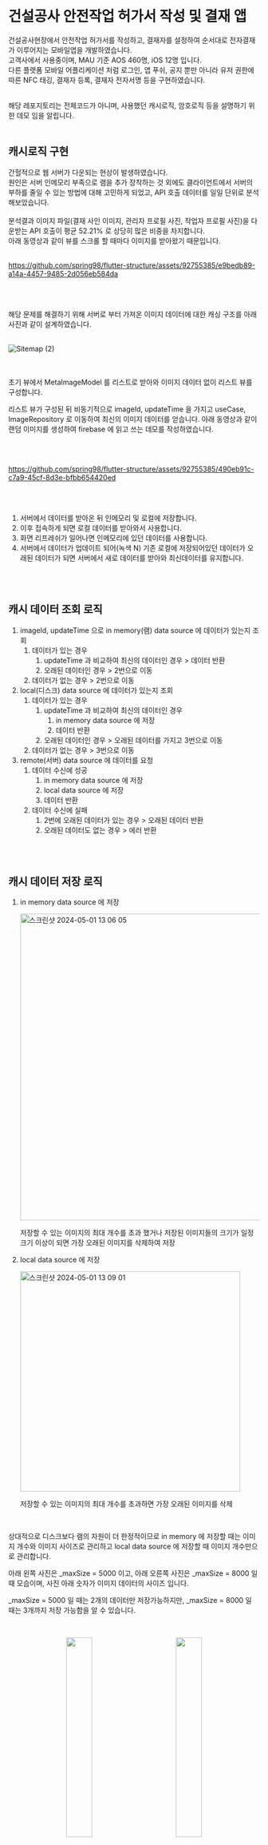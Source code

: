 # 건설공사 안전작업 허가서 작성 및 결재 앱
건설공사현장에서 안전작업 허가서를 작성하고, 결재자를 설정하여 순서대로 전자결재가 이루어지는 모바일앱을 개발하였습니다.<br/>
고객사에서 사용중이며, MAU 기준 AOS 460명, iOS 12명 입니다. <br/>
다른 플랫폼 모바일 어플리케이션 처럼 로그인, 앱 푸쉬, 공지 뿐만 아니라 유저 권한에 따른 NFC 태깅, 결재자 등록, 결재자 전자서명 등을 구현하였습니다.<br/><br/>

해당 레포지토리는 전체코드가 아니며, 사용했던 캐시로직, 암호로직 등을 설명하기 위한 데모 임을 알립니다.<br/><br/>

## 캐시로직 구현

간헐적으로 웹 서버가 다운되는 현상이 발생하였습니다. <br/>
원인은 서버 인메모리 부족으로 램을 추가 장착하는 것 외에도 클라이언트에서 서버의 부하를 줄일 수 있는 방법에 대해 고민하게 되었고, API 호출 데이터를 일일 단위로 분석해보았습니다.<br/><br/>
분석결과 이미지 파일(결재 사인 이미지, 관리자 프로필 사진, 작업자 프로필 사진)을 다운받는 API 호출이 평균 52.21% 로 상당히 많은 비중을 차지합니다. <br/>
아래 동영상과 같이 뷰를 스크롤 할 때마다 이미지를 받아왔기 때문입니다.<br/><br/>


https://github.com/spring98/flutter-structure/assets/92755385/e9bedb89-a14a-4457-9485-2d056eb584da

<br/><br/>

해당 문제를 해결하기 위해 서버로 부터 가져온 이미지 데이터에 대한 캐싱 구조를 아래 사진과 같이 설계하였습니다. <br/><br/>

![Sitemap (2)](https://github.com/spring98/flutter-structure/assets/92755385/3a32878a-3c0a-4f56-9cab-c0e676f543d5)

<br/><br/>
초기 뷰에서 MetaImageModel 를 리스트로 받아와 이미지 데이터 없이 리스트 뷰를 구성합니다.

리스트 뷰가 구성된 뒤 비동기적으로 imageId, updateTime 을 가지고 useCase, ImageRepository 로 이동하여 최신의 이미지 데이터를 얻습니다. 아래 동영상과 같이 랜덤 이미지를 생성하여 firebase 에 읽고 쓰는 데모를 작성하였습니다.



<br/><br/>



https://github.com/spring98/flutter-structure/assets/92755385/490eb91c-c7a9-45cf-8d3e-bfbb654420ed


<br/><br/>


1. 서버에서 데이터를 받아온 뒤 인메모리 및 로컬에 저장합니다. 
2. 이후 접속하게 되면 로컬 데이터를 받아와서 사용합니다. 
3. 화면 리프레쉬가 일어나면 인메모리에 있던 데이터를 사용합니다.
4. 서버에서 데이터가 업데이트 되어(녹색 N) 기존 로컬에 저장되어있던 데이터가 오래된 데이터가 되면 서버에서 새로 데이터를 받아와 최신데이터를 유지합니다.

<br/><br/>

## 캐시 데이터 조회 로직

1. imageId, updateTime 으로 in memory(램) data source 에 데이터가 있는지 조회
    1. 데이터가 있는 경우
        1. updateTime 과 비교하여 최신의 데이터인 경우 > 데이터 반환
        2. 오래된 데이터인 경우 > 2번으로 이동
    2. 데이터가 없는 경우 > 2번으로 이동
2. local(디스크) data source 에 데이터가 있는지 조회
    1. 데이터가 있는 경우
        1. updateTime 과 비교하여 최신의 데이터인 경우
            1. in memory data source 에 저장
            2. 데이터 반환
        2. 오래된 데이터인 경우 > 오래된 데이터를 가지고 3번으로 이동
    2. 데이터가 없는 경우 > 3번으로 이동
3. remote(서버) data source 에 데이터를 요청
    1. 데이터 수신에 성공
        1. in memory data source 에 저장
        2. local data source 에 저장
        3. 데이터 반환
    2. 데이터 수신에 실패
        1. 2번에 오래된 데이터가 있는 경우 > 오래된 데이터 반환
        2. 오래된 데이터도 없는 경우 > 에러 반환

<br/><br/>

## 캐시 데이터 저장 로직
1. in memory data source 에 저장

   <img width="614" alt="스크린샷 2024-05-01 13 06 05" src="https://github.com/spring98/flutter-structure/assets/92755385/d6c566ed-7e1c-4f9d-bb19-ff2cef14f63f">
 
    저장할 수 있는 이미지의 최대 개수를 초과 했거나 저장된 이미지들의 크기가 일정 크기 이상이 되면 가장 오래된 이미지를 삭제하여 저장
    
3. local data source 에 저장
    
   <img width="441" alt="스크린샷 2024-05-01 13 09 01" src="https://github.com/spring98/flutter-structure/assets/92755385/4e1f6088-b309-4439-8c7a-35db70b2cb70">
    
    저장할 수 있는 이미지의 최대 개수를 초과하면 가장 오래된 이미지를 삭제
    

<br/>

상대적으로 디스크보다 램의 자원이 더 한정적이므로 in memory 에 저장할 때는 이미지 개수와 이미지 사이즈로 관리하고 local data source 에 저장할 때 이미지 개수만으로 관리합니다. 

아래 왼쪽 사진은 _maxSize = 5000 이고, 아래 오른쪽 사진은 _maxSize = 8000 일 때 모습이며, 사진 아래 숫자가 이미지 데이터의 사이즈 입니다. 

_maxSize = 5000 일 때는 2개의 데이터만 저장가능하지만, _maxSize = 8000 일 때는 3개까지 저장 가능함을 알 수 있습니다.

<br/>

<p align="center">  
  <img src="https://github.com/spring98/flutter-structure/assets/92755385/971196b7-caf3-4fd2-8df2-dd38f8c8711e" align="center" width="32%">  
  <img width="10%">
  <img src="https://github.com/spring98/flutter-structure/assets/92755385/746df40e-636f-4793-8247-e75c27fc0e79" align="center" width="32%">
</p>


<br/>
추가적으로, 취급하고 있는 이미지 데이터가 결재 사인과 같은 민감한 정보를 포함 하므로 인메모리 및 로컬에 저장할 때 AES-256 알고리즘으로 암호화해서 저장해야합니다.

<br/><br/>
## 이미지 암호화 로직
현재 모바일에서 데이터를 안전하게 저장하기 위해 KeyStore, KeyChain 에 저장해야 합니다. 하지만 해당 저장소는 이미지와 같이 크기가 큰 데이터들을 저장하기 위한 목적으로 설계되어 있지 않기 때문에 대칭키와 초기벡터만 따로 KeyStore, KeyChain 에 저장하도록 합니다.

1. AES-256 알고리즘에 사용되는 대칭키(32Bytes)와 초기벡터(16Bytes)를 생성
2. 생성된 대칭키와 초기벡터로 이미지 암호화하여 인메모리 및 로컬에 저장
3. 생성된 대칭키와 초기벡터는 Android > KeyStore, iOS > KeyChain 에 저장

<p align="center">  
  <img src="https://github.com/spring98/flutter-structure/assets/92755385/d2f3cb55-a665-47b8-b065-8488e8119802" align="center" width="45%">
  <img src="https://github.com/spring98/flutter-structure/assets/92755385/66aa7ef5-1aec-4702-8919-dac4a36d57a3" align="center" width="45%">  
</p>

좌측은 대칭키와 IV 로 AES, CBC 모드로 ImageByteData (Uint8List) 를 암호화 하는 과정을 나타냅니다. <br/>
우측은 대칭키와 IV 로 AES, CBC 모드로 해당 데이터를 복호화 하는 과정을 나타냅니다.

<br/>

아래 사진과 같이 Image Hash 값과 Encrypt Image Hash 값은 다르지만 Image Hash 값과 Decrypt Image Hash 값은 같으므로 암호화와 복호화가 잘 되고 있음을 알 수 있습니다.


<br/>

<p align="center">  
  <img src="https://github.com/spring98/flutter-structure/assets/92755385/6f27b99d-bce4-44e6-9be9-541f148420e5" align="center" width="32%">
  <img width="10%">
  <img src="https://github.com/spring98/flutter-structure/assets/92755385/ac76ab7c-28dd-4565-b54a-0c5a16fffc88" align="center" width="32%">  
</p>

<br/><br/>

캐시로직을 반영한 결과 파일 다운로드 API 일일 평균 호출이 52.21% 에서 48.52% 로 3.69 %p 감소하여 7.06% 를 개선할 수 있었습니다.

<br/><br/>
## E2E 테스트 도입

해당 프로젝트의 가장 중요한 기능은 안전작업 허가서 작성과 허가서에 지정된 결재자 순서대로 결재가 정상적으로 처리되는 것입니다. 프로세스를 요약하면 아래와 같습니다.

1. A 라는 관리자가 결재자 B1 부터 B14 까지 지정하여 허가서를 작성
2. 허가서가 등록되면 B1 에게 알람이 전송되며 결재를 진행
3. B1 이 결재를 마치면 B2 에게 알람이 전송되고 결재를 진행
4. B14 까지 반복

문제는 B1 부터 B14 까지의 인원들이 결재해야하는 화면이 허가서 내 선택한 양식 마다 다르기 때문에 기능이 수정될 때마다 모든 양식에 대해 테스트를 진행해야한다는 점이었습니다. 

모든 양식에 대해 테스트 하려면 25번의 결재과정이 필요 하였고, 결재 마다 1. 로그인 2. 결재 3. 로그아웃 의 프로세스가 강제되었습니다.<br/> 배포 때마다 이러한 휴먼에러와 반복작업을 줄일 수 있는 자동 테스트에 대해 고민하게 되었습니다.

Flutter 에서 제공하는 E2E 테스트 패키지인 integration_test 를 사용하였으며, iOS Simulator 를 지정하여 진행하였습니다. 

관심있는 위젯에 Key 를 지정해서 현재 화면에 해당 위젯이 있는 지 확인 할 수 있고, 클릭 하거나 TextField 에 값을 넣는 등 상호작용이 가능하여 정밀한 테스트가 가능하였습니다. 또한 실제 서버의 API 호출을 사용할 수 있어 라이브 테스트가 가능하였습니다.



<br/><br/>
## 자동배포 도입

Flutter 로 개발을 진행하다보니 배포 시 AOS, iOS 두 플랫폼에 대해 각각 빌드한 후 빌드파일을 PlayStore, AppStore 에 GUI 방식으로 조작하여 배포가 진행되기 때문에 다음 단계로 진행하기 위해 지속적으로 화면을 주시하고 있어야 합니다. 

AOS 의 경우 비교적으로 빌드 시간도 짧고 배포과정도 단순하기 때문에 피로감을 크게 느끼지 않았지만 iOS 의 경우는 빌드 중에 과정마다 클릭해야하는 요소들이 존재하고, 빌드 파일이 AppStore 홈페이지에 반영 되는 시간도 꽤 걸리기 때문에 다소 피로감을 느꼈고, 자동배포에 대해 고민하게 되었습니다.

자동 배포에 github actions, fastlane 2가지 툴을 사용하였는데 AOS 와 iOS 의 사용범위가 약간 다릅니다. AOS 의 경우 fastlane 명령 이전에 빌드파일을 생성하지만 iOS 는 fastlane 명령 후 빌드파일을 생성하기 때문입니다. <br/>

Workflow 요약

- git fetch, branch checkout
- flutter 의존성 설치
- secrets 데이터 복사
    
    AOS
    
    - /android/keystore.properties 에 github actions > secrets > keystore 데이터 복사
    - release.aab 빌드파일 생성
    
    iOS
    
    - pod 의존성 설치
    - /ios/fastlane/.env 에 github actions > secrets > apple fastlane password 데이터 복사
- fastlane beta 실행

마지막으로 fastlane beta 실행이 되면 아래와 같이 작동하게 됩니다.

 - name: Android Beta
        run: cd android && fastlane beta

 - name: iOS Beta
        run: cd ios && fastlane beta

<br/>

이러한 과정으로 두 플랫폼에 대해 내부 테스트 환경으로 배포 되며 


<br/><br/>

참고 코드는 아래와 같습니다.

<br/>

github actions > workflow.yml

```yaml
name: Flutter CI

on:
  push:
    branches: [ main, release/* ]
  pull_request:
    branches: [ main, release/* ]

jobs:
  build:
    runs-on: springui-Macmini
    
    steps:
      - name: Checkout
        uses: actions/checkout@v3

      - name: Set Flutter Version
        run: fvm use 3.10.0

      - name: Clean Packages
        run: fvm flutter clean

      - name: Pub Get Packages
        run: fvm flutter pub get

      - name: Pod 초기화
        run: rm -f ios/Podfile.lock && rm -rf ios/Pods

      - name: Pod repository 업데이트
        run: cd ios && pod install

      - name: Write Android keystore.properties file
        env:
          PROPERTIES_PATH: "./android/keystore.properties"
        run: |
          touch android/keystore.properties
          echo keyPassword=\${{ secrets.KEY_PROPERTY_KEY_PASSWORD }} > ${{env.PROPERTIES_PATH}}
          echo storePassword=\${{ secrets.KEY_PROPERTY_STORE_PASSWORD }} >> ${{env.PROPERTIES_PATH}}
          echo keyAlias=\${{ secrets.KEY_PROPERTY_KEY_ALIAS }} >> ${{env.PROPERTIES_PATH}}
          echo storeFile=\${{ secrets.KEY_PROPERTY_STORE_FILE }} >> ${{env.PROPERTIES_PATH}}

      - name: Decoding Keystore file
        run: echo "${{ secrets.ANDROID_KEYSTORE_BASE64 }}" | base64 --decode > android/app/key.keystore

      - name: Write iOS .env file
        env:
          FASTLANE_ENV_PATH: "./ios/fastlane/.env"
        run: |
          touch ios/fastlane/.env
          echo FASTLANE_USER=\${{ secrets.FASTLANE_USER }} > ${{env.FASTLANE_ENV_PATH}}
          echo FASTLANE_APPLE_APPLICATION_SPECIFIC_PASSWORD=\${{ secrets.FASTLANE_APPLE_APPLICATION_SPECIFIC_PASSWORD }} >> ${{env.FASTLANE_ENV_PATH}}

      - name: build appbundle
        run: fvm flutter build appbundle

      - name: Android Beta
        run: cd android && fastlane beta

      - name: iOS Beta
        run: cd ios && fastlane beta
```

<br/><br/>

android > fastlane > Fastfile 
```yaml
default_platform(:android)

platform :android do
  desc "Runs all the tests"
  lane :test do
    gradle(task: "test")
  end

  desc "Submit a new Beta Build to Crashlytics Beta"
  lane :beta do
    gradle(task: "clean bundleRelease")
    upload_to_play_store(
        track: 'internal',
        skip_upload_changelogs: true,
        aab: '../build/app/outputs/bundle/release/app-release.aab',
    )
  end

  desc "Deploy a new version to the Google Play"
  lane :deploy do
    gradle(task: "clean assembleRelease")
    upload_to_play_store
  end
end
```

<br/><br/>

ios > fastlane > Fastfile
```yaml
default_platform(:ios)

platform :ios do
  desc "Push a new beta build to TestFlight"
  lane :beta do
    increment_build_number(xcodeproj: "Runner.xcodeproj")
    build_app(
        workspace: "Runner.xcworkspace",
        scheme: "Runner",
        export_xcargs: "-allowProvisioningUpdates"
    )
    upload_to_testflight
  end
end

```


